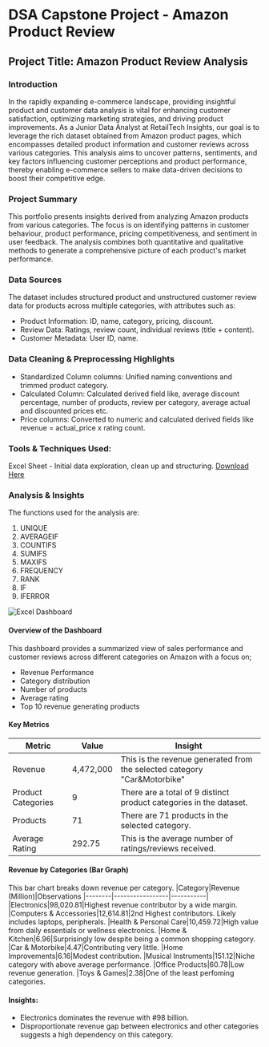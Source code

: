 # DSA Capstone Project - Amazon Product Review

## Project Title: Amazon Product Review Analysis

### Introduction
In the rapidly expanding e-commerce landscape, providing insightful product and customer data analysis is vital for enhancing customer satisfaction, optimizing marketing strategies, and driving product improvements. As a Junior Data Analyst at RetailTech Insights, our goal is to leverage the rich dataset obtained from Amazon product pages, which encompasses detailed product information and customer reviews across various categories. This analysis aims to uncover patterns, sentiments, and key factors influencing customer perceptions and product performance, thereby enabling e-commerce sellers to make data-driven decisions to boost their competitive edge.

### Project Summary
This portfolio presents insights derived from analyzing Amazon products from various categories. The focus is on identifying patterns in customer behaviour, product performance, pricing competitiveness, and sentiment in user feedback. The analysis combines both quantitative and qualitative methods to generate a comprehensive picture of each product's market performance.

### Data Sources
The dataset includes structured product and unstructured customer review data for products across multiple categories, with attributes such as:
- Product Information: ID, name, category, pricing, discount.
- Review Data: Ratings, review count, individual reviews (title + content).
- Customer Metadata: User ID, name.

### Data Cleaning & Preprocessing Highlights
- Standardized Column columns: Unified naming conventions and trimmed product category.
- Calculated Column: Calculated derived field like, average discount percentage, number of products, review per category, average actual and discounted prices etc.
- Price columns: Converted to numeric and calculated derived fields like revenue = actual_price x rating count.

### Tools & Techniques Used:
Excel Sheet - Initial data exploration, clean up and structuring. [Download Here](https://mpel-my.sharepoint.com/:x:/g/personal/tosin_mpel_co_uk/ETybyULWLtRBiA6ubTGXj-YBNup_W7WNP1UsL7IxeMplsA?e=jaXbmS)

### Analysis & Insights
The functions used for the analysis are:
1. UNIQUE
2. AVERAGEIF
3. COUNTIFS
4. SUMIFS
5. MAXIFS
6. FREQUENCY
7. RANK
8. IF
9. IFERROR

![Excel Dashboard](https://github.com/user-attachments/assets/f1d218ac-9a5c-403d-affd-7abf47f902a1)

#### Overview of the Dashboard
This dashboard provides a summarized view of sales performance and customer reviews across different categories on Amazon with a focus on;
- Revenue Performance
- Category distribution
- Number of products
- Average rating
- Top 10 revenue generating products

#### Key Metrics

|Metric|Value|Insight
|------|-----|------|
|Revenue|4,472,000|This is the revenue generated from the selected category "Car&Motorbike"
|Product Categories|9|There are a total of 9 distinct product categories in the dataset.
|Products|71|There are 71 products in the selected category.
|Average Rating|292.75|This is the average number of ratings/reviews received.

#### Revenue by Categories (Bar Graph)
This bar chart breaks down revenue per category.
|Category|Revenue (Million)|Observations
|--------|-----------------|-----------|
|Electronics|98,020.81|Highest revenue contributor by a wide margin.
|Computers & Accessories|12,614.81|2nd Highest contributors. Likely includes laptops, peripherals.
|Health & Personal Care|10,459.72|High value from daily essentials or wellness electronics.
|Home & Kitchen|6.96|Surprisingly low despite being a common shopping category.
|Car & Motorbike|4.47|Contributing very little.
|Home Improvements|6.16|Modest contribution.
|Musical Instruments|151.12|Niche category with above average performance.
|Office Products|60.78|Low revenue generation.
|Toys & Games|2.38|One of the least perfoming categories.

#### Insights:
- Electronics dominates the revenue with #98 billion.
- Disproportionate revenue gap between electronics and other categories suggests a high dependency on this category.






